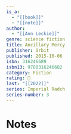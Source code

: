 ```yaml
---
is_a:
  - "[[book]]"
  - "[[note]]"
author:
  - "[[Ann Leckie]]"
genre: science fiction
title: Ancillary Mercy
publisher: Orbit
published: 2015-10-06
isbn: 316246689
isbn13: 9780316246682
category: Fiction
rating: 🤞
last: "[[2022]]"
series: Imperial Radch
series-number: 3
---
```

# Notes
